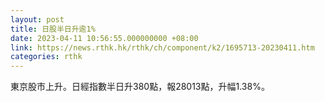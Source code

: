 ```yaml
---
layout: post
title: 日股半日升逾1%
date: 2023-04-11 10:56:55.000000000 +08:00
link: https://news.rthk.hk/rthk/ch/component/k2/1695713-20230411.htm
categories: rthk
---
```


東京股市上升。日經指數半日升380點，報28013點，升幅1.38%。
